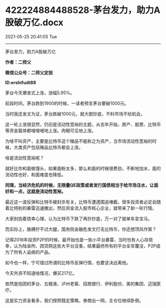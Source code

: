 # 422224884488528-茅台发力，助力A股破万亿.docx

2021-05-25 20:41:05 Tue

----

茅台发力，助力A股破万亿

__作者：二师父__

__微信公众号：二师父定投__

__ID:ershifudt88__

茅台今天爆发式上涨，涨幅5\.95%。

前段时间，茅台跌到1900的时候，一读者预言茅台要破1000元。

当时我还发文为证，茅台跌破1000元，就大胆抄底，不料市场不给机会。

这一轮上涨很显然，仍旧是流动性宽裕的主题，从去年开始，房产、股票、比特币等资金载体都嗖嗖嗖地上涨。肉眼可见地上涨。

为啥不叫资产，主要是比特币这个赌品不能称之为资产，当市场流动性宽裕的时候，大类资产包括赌品比特币都会上涨。

啥是流动性宽裕呢？

就好比你和面做馒头，如果面粉太多，那么和面的时候很费劲，不断地加水，面的流动性也好，和面难度也降低。

__同理，当经济危机的时候，无限量QE政策或者发行国债相当于给市场注水，让面好和一点，这就是流动性宽裕。__

最近这一波反弹和比特币被封杀有关，比特币遭遇围追堵截，很多投资者必定会随着比特别的暴雷迅速撤出，然后资金流入股市核心企业，就带来了新一轮行情。

大家别抱着侥幸心理，认为比特币下跌了再抄抄底，万一对了就单车变宝马。

而实际上，胳膊拧不过大腿，国务院金融危发文打击比特币，你还想顶风作案？

记得2018年投资P2P的时候，最开始也是一些小平台暴雷，当时也有人心存侥幸，认为陆金所、团贷网这些大平台没事，结果最终所有的平台全军覆没，P2P成为了所有人诟病的产品。

如今也一样，宁可错过所谓的比特币反弹行情，也要坚决远离他。

今天外资不知道啥情况，爆买217亿。

依然是抱团的茅台、五粮液、泸州老窖、招商银行、伊利股份、美的集团、迈瑞医疗。

这是实力资金看多，我们按照既定策略，券商出一网，主仓位继续卧倒。

